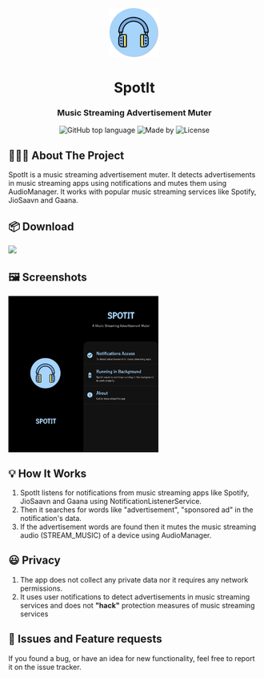 <p align="center">
 
   <img src="spotit.png" alt="Logo" width="100" height="100">

  <h1 align="center">SpotIt</h3>

  <h3 align="center">
    Music Streaming Advertisement Muter
  </h3>
</p>

<p align="center">
  <img alt="GitHub top language" src="https://img.shields.io/badge/language-Kotlin-brightgreen">

  <a>
    <img alt="Made by" src="https://img.shields.io/badge/made%20by-Rohit%20Chaudhari-blueviolet">
  </a>

  <img alt="License" src="https://img.shields.io/badge/license-GPLv3-orange">
</p>

##  👨🏻‍💻 About The Project
SpotIt is a music streaming advertisement muter. It detects advertisements in music streaming apps using notifications and mutes them using AudioManager. It works with popular music streaming services like Spotify, JioSaavn and Gaana. 

## :package: Download
<a href="https://f-droid.org/en/packages/com.rohit2810.spotit/" target="blank">
    <img src="https://fdroid.gitlab.io/artwork/badge/get-it-on.png" height="75">
</a>

## :framed_picture: Screenshots
<div style="display:flex;">
<img src="Screenshots/2.jpg" width="150">
<img src="Screenshots/1.jpg" width="150">
</div>

## :bulb: How It Works
1. SpotIt listens for notifications from music streaming apps like Spotify, JioSaavn and Gaana using NotificationListenerService.
2. Then it searches for words like "advertisement", "sponsored ad" in the notification's data.
3. If the advertisement words are found then it mutes the music streaming audio (STREAM_MUSIC) of a device using AudioManager.

## :smiley: Privacy
1. The app does not collect any private data nor it requires any network permissions.
2. It uses user notifications to detect advertisements in music streaming services and does not <b>"hack"</b> protection measures of music streaming services

## :construction_worker: Issues and Feature requests
If you found a bug, or have an idea for new functionality, feel free to report it on the issue tracker.
